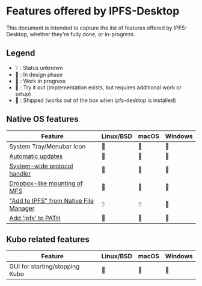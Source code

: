 # Features offered by IPFS-Desktop

This document is intended to capture the list of features offered by IPFS-Desktop, whether they're fully done, or in-progress.

## Legend

- :grey_question: : Status unknown
- 🥚 : In design phase
- 🐣 : Work in progress
- 🐥 : Try it out (implementation exists, but requires additional work or setup)
- 🐓 : Shipped (works out of the box when ipfs-desktop is installed)

## Native OS features

| Feature                                                                                            | Linux/BSD       | macOS           | Windows |
| -------------------------------------------------------------------------------------------------- | --------------- | --------------- | ------- |
| System Tray/Menubar Icon                                                                           | 🐓              | 🐓              | 🐓      |
| [Automatic updates](https://github.com/ipfs-shipyard/ipfs-desktop/issues/668)                      | 🐥              | 🐓              | 🐓      |
| [System-wide protocol handler](https://github.com/ipfs-shipyard/ipfs-desktop/issues/807)           | 🥚              | 🐓              | 🐓      |
| [Dropbox-like mounting of MFS](https://github.com/ipfs-shipyard/ipfs-desktop/issues/618)           | 🐣              | 🐣              | 🐣      |
| ["Add to IPFS" from Native File Manager](https://github.com/ipfs-shipyard/ipfs-desktop/issues/678) | :grey_question: | :grey_question: | 🐓      |
| [Add 'ipfs' to PATH](https://github.com/ipfs-shipyard/ipfs-desktop/issues/727)                     | 🥚              | 🥚              | 🥚      |

## Kubo related features

| Feature                        | Linux/BSD | macOS | Windows |
| ------------------------------ | --------- | ----- | ------- |
| GUI for starting/stopping Kubo | 🐓        | 🐓    | 🐓      |
